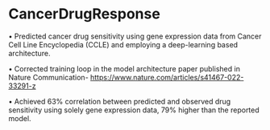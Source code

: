 # CancerDrugResponse


•	Predicted cancer drug sensitivity using gene expression data from Cancer Cell Line Encyclopedia (CCLE) and employing a deep-learning based architecture.

•	Corrected training loop in the model architecture paper published in Nature Communication- https://www.nature.com/articles/s41467-022-33291-z

•	Achieved 63% correlation between predicted and observed drug sensitivity using solely gene expression data, 79% higher than the reported model.

